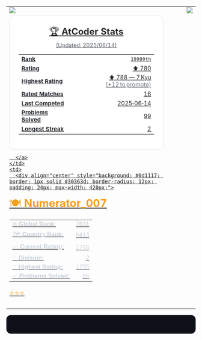<table>
  <tr>
    <td>
      <a href="https://codeforces.com/profile/Mr.Numerator_007">
        <img src="https://codeforces-readme-stats.vercel.app/api/card?username=Mr.Numerator_007&theme=github_dark&disable_animations=false&show_icons=true&force_username=true" />
      </a>
    </td>
    <td>
      <img src="https://leetcard.jacoblin.cool/Numerator_429?theme=dark" />
    </td>
  </tr>
  <tr>
    <td>
      <a href="https://atcoder.jp/users/Numerator_429">
        <div align="center" style="background: #ffffff; border: 1px solid #e1e4e8; border-radius: 12px; padding: 24px; max-width: 360px; font-family: -apple-system, BlinkMacSystemFont, "Segoe UI", Helvetica, Arial, sans-serif;">

  <!-- Header -->
  <p style="margin: 0; font-size: 1.5em; color: #24292e;">
    🏆 <strong>AtCoder Stats</strong>
  </p>
  <p style="margin: 4px 0 16px; font-size: 0.9em; color: #586069;">
    (Updated: 2025/06/14)
  </p>

  <!-- Stats Table -->
  <table cellpadding="4" cellspacing="0" width="100%" style="color: #24292e; font-size: 0.95em;">
    <tr>
      <td><strong>Rank</strong></td>
      <td align="right"><code>19980th</code></td>
    </tr>
    <tr>
      <td><strong>Rating</strong></td>
      <td align="right">⬆️ 780</td>
    </tr>
    <tr>
      <td><strong>Highest Rating</strong></td>
      <td align="right">⬆️ 788 — 7 Kyu <span style="color:#6a737d;">(+12 to promote)</span></td>
    </tr>
    <tr>
      <td><strong>Rated Matches</strong></td>
      <td align="right">16</td>
    </tr>
    <tr>
      <td><strong>Last Competed</strong></td>
      <td align="right">2025‑06‑14</td>
    </tr>
    <tr>
      <td><strong>Problems Solved</strong></td>
      <td align="right">99</td>
    </tr>
    <tr>
      <td><strong>Longest Streak</strong></td>
      <td align="right">2</td>
    </tr>
  </table>

</div>

      </a>
    </td>
    <td>
      <div align="center" style="background: #0d1117; border: 1px solid #30363d; border-radius: 12px; padding: 24px; max-width: 420px;">

  <!-- Header -->
  <p style="margin: 0; font-size: 1.8em; color: #f79f1f;">
    🍽️ <strong>Numerator_007</strong>
  </p>

  <!-- Stats Table -->
  <table cellpadding="4" cellspacing="0" width="100%" style="color: #c9d1d9; font-family: sans-serif;">
    <tr>
      <td>🌐 <strong>Global Rank:</strong></td>
      <td align="right">7631</td>
    </tr>
    <tr>
      <td>🗺️ <strong>Country Rank:</strong></td>
      <td align="right">6413</td>
    </tr>
    <tr>
      <td>📈 <strong>Current Rating:</strong></td>
      <td align="right">1755</td>
    </tr>
    <tr>
      <td>🔢 <strong>Division:</strong></td>
      <td align="right">2</td>
    </tr>
    <tr>
      <td>🥇 <strong>Highest Rating:</strong></td>
      <td align="right">1755</td>
    </tr>
    <tr>
      <td>✅ <strong>Problems Solved:</strong></td>
      <td align="right">86</td>
    </tr>
  </table>

  <!-- Footer Stars -->
  <p style="margin-top: 16px; font-size: 1.2em; color: #f79f1f;">⭐️⭐️⭐️</p>
  </td>

</div>
  </tr>
</table>

<div align="center" style="background: #0d1117; border: 1px solid #30363d; border-radius: 12px; padding: 24px; max-width: 500px;">
